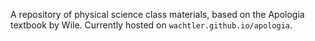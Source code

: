 A repository of physical science class materials, based on the Apologia textbook by Wile. Currently hosted on `wachtler.github.io/apologia`.